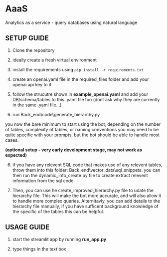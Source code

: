 # AaaS
Analytics as a service - query databases using natural language



## SETUP GUIDE

1. Clone the repository

2. ideally create a fresh virtual environment

3. install the requirements using `pip install -r requirements.txt`

4. create an openai.yaml file in the required_files folder and add your openai api key to it
  
5.   follow the strucutre shown in **example_openai.yaml** and add your DB/schema/tables to this .yaml file too (dont ask why they are currently in the same .yaml file...)

7. run Back_end\code\generate_hierarchy.py

you now the bare minimum to start using the bot, depending on the number of tables, complexity of tables, or naming conventions you may need to be quite specific with your prompts, but the bot should be able to handle most cases.

**(optional setup - very early development stage, may not work as expected)**

6. if you have any relevent SQL code that makes use of any relevent tables, throw them into this folder: Back_end\vector_data\sql_snippets. you can then run the dynamic_info_create.py file to create extract relevent information from the sql code.

7. Then, you can use he create_improved_hierarchy.py file to udate the hierarchy file. This will make the bot more accurate, and will also allow it to handle more complex queries.
Alternitavly, you can add details to the hierarchy file manually, if you have sufficent background knowledge of the specific of the tables this can be helpful.


## USAGE GUIDE

1. start the streamlit app by running  **run_app.py**

2. type things in the text box
